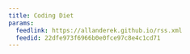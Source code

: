 ```yaml
---
title: Coding Diet
params:
  feedlink: https://allanderek.github.io/rss.xml
  feedid: 22dfe973f6966b0e0fce97c8e4c1cd71
---
```

